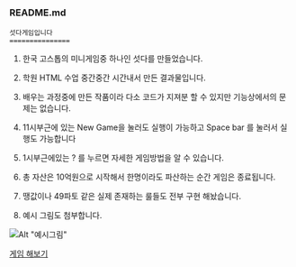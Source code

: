﻿### README.md
    섯다게임입니다
	===============

 1. 한국 고스톱의 미니게임중 하나인 섯다를 만들었습니다.

 2. 학원 HTML 수업 중간중간 시간내서 만든 결과물입니다.

 3. 배우는 과정중에 만든 작품이라 다소 코드가 지져분 할 수 있지만 기능상에서의 문제는 없습니다.

 4. 11시부근에 있는 New Game을 눌러도 실행이 가능하고 Space bar 를 눌러서 실행도 가능합니다

 5. 1시부근에있는  ? 를 누르면 자세한 게임방법을 알 수 있습니다.

 6. 총 자산은 10억원으로 시작해서 한명이라도 파산하는 순간 게임은 종료됩니다.

 7. 땡값이나 49파토 같은 실제 존재하는 룰들도 전부 구현 해놨습니다.

 8. 예시 그림도 첨부합니다.

 ![Alt "예시그림"](https://user-images.githubusercontent.com/53854831/70031042-bff29500-15ed-11ea-9ccb-5ad5fccc3a37.png "시작화면")

 <a href="/gitfth/gostop/index.html" target="_blank" rel="noopener">게임 해보기</a>